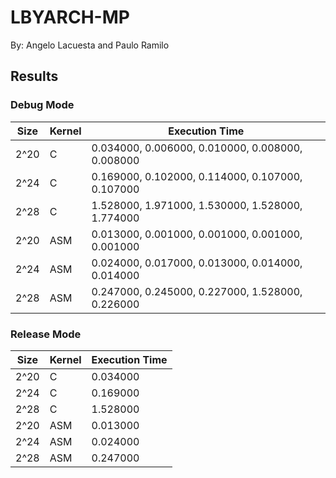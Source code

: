 # LBYARCH-MP
By: Angelo Lacuesta and Paulo Ramilo

## Results

### Debug Mode
| Size  | Kernel | Execution Time |
| ----- | ------ | ------------ |
| 2^20  | C      | 0.034000, 0.006000, 0.010000, 0.008000, 0.008000|
| 2^24  | C      | 0.169000, 0.102000, 0.114000, 0.107000, 0.107000|
| 2^28  | C      | 1.528000, 1.971000, 1.530000, 1.528000, 1.774000|
| 2^20  | ASM    | 0.013000, 0.001000, 0.001000, 0.001000, 0.001000|
| 2^24  | ASM    | 0.024000, 0.017000, 0.013000, 0.014000, 0.014000|
| 2^28  | ASM    | 0.247000, 0.245000, 0.227000, 1.528000, 0.226000|
### Release Mode
| Size  | Kernel | Execution Time |
| ----- | ------ | ------------ |
| 2^20  | C      | 0.034000|
| 2^24  | C      | 0.169000|
| 2^28  | C      | 1.528000|
| 2^20  | ASM    | 0.013000|
| 2^24  | ASM    | 0.024000|
| 2^28  | ASM    | 0.247000|
